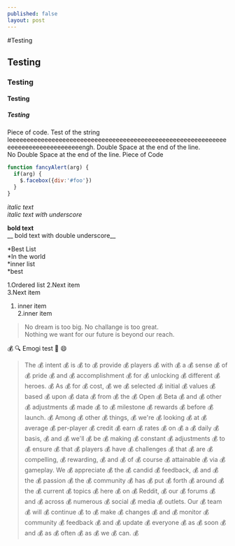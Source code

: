 ```yaml
---
published: false
layout: post
---
```


#Testing
## Testing
### Testing
#### Testing 
##### Testing

Piece of code. Test of the string leeeeeeeeeeeeeeeeeeeeeeeeeeeeeeeeeeeeeeeeeeeeeeeeeeeeeeeeeeeeeeeeeeeeeeeeeeeeeeeeeengh.
Double Space at the end of the line.  
No Double Space at the end of the line.
Piece of Code  

```javascript
function fancyAlert(arg) {
  if(arg) {
    $.facebox({div:'#foo'})
  }
}
```  

*italic text*  
_italic text with underscore_  

**bold text**  
__ bold text with double underscore__

*Best List  
*In the world  
 *inner list  
 *best  
 
1.Ordered list  2.Next item  
3.Next item  
 1. inner item  
 2.inner item  
 
>No dream is too big. No challange is too great.  
> Nothing we want for our future is beyond our reach.

:moneybag: :mag: Emogi test :door: :smile:

>The 💰 intent 💰 is 💰 to 💰 provide 💰 players 💰 with 💰 a 💰 sense 💰 of 💰 pride 💰 and 💰 accomplishment 💰 for 💰 unlocking 💰 different 💰 heroes. 💰 As 💰 for 💰 cost, 💰 we 💰 selected 💰 initial 💰 values 💰 based 💰 upon 💰 data 💰 from 💰 the 💰 Open 💰 Beta 💰 and 💰 other 💰 adjustments 💰 made 💰 to 💰 milestone 💰 rewards 💰 before 💰 launch. 💰 Among 💰 other 💰 things, 💰 we're 💰 looking 💰 at 💰 average 💰 per-player 💰 credit 💰 earn 💰 rates 💰 on 💰 a 💰 daily 💰 basis, 💰 and 💰 we'll 💰 be 💰 making 💰 constant 💰 adjustments 💰 to 💰 ensure 💰 that 💰 players 💰 have 💰 challenges 💰 that 💰 are 💰 compelling, 💰 rewarding, 💰 and 💰 of 💰 course 💰 attainable 💰 via 💰 gameplay. We 💰 appreciate 💰 the 💰 candid 💰 feedback, 💰 and 💰 the 💰 passion 💰 the 💰 community 💰 has 💰 put 💰 forth 💰 around 💰 the 💰 current 💰 topics 💰 here 💰 on 💰 Reddit, 💰 our 💰 forums 💰 and 💰 across 💰 numerous 💰 social 💰 media 💰 outlets. Our 💰 team 💰 will 💰 continue 💰 to 💰 make 💰 changes 💰 and 💰 monitor 💰 community 💰 feedback 💰 and 💰 update 💰 everyone 💰 as 💰 soon 💰 and 💰 as 💰 often 💰 as 💰 we 💰 can. 💰
